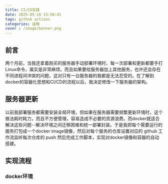 ```yaml
---
title: CI/CD实践
date: 2025-05-16 13:58:41
tags: github actions
categories: 运维
cover : /image/banner.png
---
```

## 前言
两个月前，当我还拿着刚买的服务器手动部署环境时，每一次部署和更新都要手打Linux命令，属实是非常麻烦。而且如果要给服务器加上其他服务，也许还会存在不同进程间冲突的问题，这对只有一台服务器的我都是无法忍受的。在了解到docker的容器化思想和CI/CD的流程以后，我决定修改一下服务器的架构。

## 服务器更新
以前我部署服务都需要安装全局环境，但如果在服务器需要频繁更新环境时，这个做法耗时耗力，而且不方便管理，容易造成不必要的资源浪费。而docker就适合解决这些问题--解决环境之间迁移困难和统一部署封装。于是我把每个需要运行的服务打包成一个docker image镜像，然后对每个服务的仓库设置对应的 github 工作流监听每次仓库的 push 然后完成工作脚本，实现对docker镜像和容器的自动搭建。

## 实现流程

### docker环境
